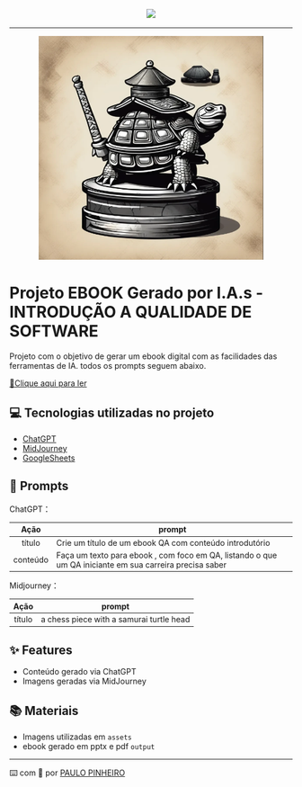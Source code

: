 <p align="center">
    <img width="100" src=".github/assets/banner.png">
</p>


-------


<p align="center">
<img 
    src="./assets/cover.png"
    width="400"  
/>
</p>

# Projeto EBOOK Gerado por I.A.s - INTRODUÇÃO A QUALIDADE DE SOFTWARE



Projeto com o objetivo de gerar um ebook digital com as facilidades das ferramentas de IA. todos os prompts
seguem abaixo.

<a href="https://github.com/Paru369/Criando-um-Ebook-com-ChatGPT-MidJourney/blob/main/output/ebook%20-%20INTRODUC%CC%A7A%CC%83O%20A%20QUALIDADE%20DE%20SOFTWARE.pdf" title="View PDF now"> 📕Clique aqui para ler</a>

## 💻 Tecnologias utilizadas no projeto

- [ChatGPT](https://chat.openai.com/) 
- [MidJourney](https://www.midjourney.com/app/)
- [GoogleSheets](https://docs.google.com/presentation)

## 🧠 Prompts


ChatGPT：

|   Ação   | prompt                                                                                                                                                                                                                                                                         |
| :------: | ------------------------------------------------------------------------------------------------------------------------------------------------------------------------------------------------------------------------------------------------------------------------------ |
|  título  | Crie um título de um ebook QA com conteúdo introdutório                                                       |
| conteúdo | Faça um texto para ebook , com foco em QA, listando o que um QA iniciante em sua carreira precisa saber |


Midjourney：

|  Ação  | prompt                                                                                 |
| :----: | -------------------------------------------------------------------------------------- |
| título | a chess piece with a samurai turtle head |

## ✨ Features

- Conteúdo gerado via ChatGPT
- Imagens geradas via MidJourney

## 📚 Materiais

- Imagens utilizadas em `assets`
- ebook gerado em pptx e pdf `output`



---

⌨️ com 💜 por [PAULO PINHEIRO](https://github.com/paru369)
